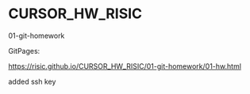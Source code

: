 # CURSOR_HW_RISIC

01-git-homework

GitPages:

https://risic.github.io/CURSOR_HW_RISIC/01-git-homework/01-hw.html

added ssh key